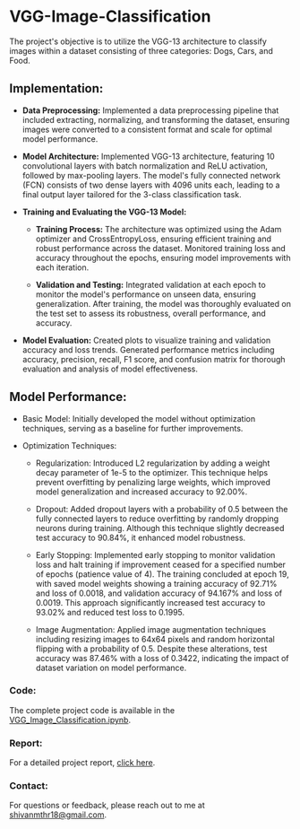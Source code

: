 # VGG-Image-Classification
The project's objective is to utilize the VGG-13 architecture to classify images within a dataset consisting of three categories: Dogs, Cars, and Food.

## Implementation:

- **Data Preprocessing:** Implemented a data preprocessing pipeline that included extracting, normalizing, and transforming the dataset, ensuring images were converted to a consistent format and scale for optimal model performance.

- **Model Architecture:** Implemented VGG-13 architecture, featuring 10 convolutional layers with batch normalization and ReLU activation, followed by max-pooling layers. The model's fully connected network (FCN) consists of two dense layers with 4096 units each, leading to a final output layer tailored for the 3-class classification task. 

- **Training and Evaluating the VGG-13 Model:**
  - **Training Process:** The architecture was optimized using the Adam optimizer and CrossEntropyLoss, ensuring efficient training and robust performance across the dataset. Monitored training loss and accuracy throughout the epochs, ensuring model improvements with each iteration.

  - **Validation and Testing:**  Integrated validation at each epoch to monitor the model's performance on unseen data, ensuring generalization. After training, the model was thoroughly evaluated on the test set to assess its robustness, overall performance, and accuracy.

- **Model Evaluation:** Created plots to visualize training and validation accuracy and loss trends. Generated performance metrics including accuracy, precision, recall, F1 score, and confusion matrix for thorough evaluation and analysis of model effectiveness.


## Model Performance:
- Basic Model: Initially developed the model without optimization techniques, serving as a baseline for further improvements.

- Optimization Techniques:

  - Regularization: Introduced L2 regularization by adding a weight decay parameter of 1e-5 to the optimizer. This technique helps prevent overfitting by penalizing large weights, which improved model generalization and increased accuracy to 92.00%.

  - Dropout: Added dropout layers with a probability of 0.5 between the fully connected layers to reduce overfitting by randomly dropping neurons during training. Although this technique slightly decreased test accuracy to 90.84%, it enhanced model robustness.

  - Early Stopping: Implemented early stopping to monitor validation loss and halt training if improvement ceased for a specified number of epochs (patience value of 4). The training concluded at epoch 19, with saved model weights showing a training accuracy of 92.71% and loss of 0.0018, and validation accuracy of 94.167% and loss of 0.0019. This approach significantly increased test accuracy to 93.02% and reduced test loss to 0.1995.

  - Image Augmentation: Applied image augmentation techniques including resizing images to 64x64 pixels and random horizontal flipping with a probability of 0.5. Despite these alterations, test accuracy was 87.46% with a loss of 0.3422, indicating the impact of dataset variation on model performance.


### Code:

The complete project code is available in the <a href = "https://github.com/ShivanMathur/VGG-Image-Classification/blob/main/VGG_Image_Classification.ipynb"> VGG_Image_Classification.ipynb</a>.

### Report:

For a detailed project report, <a href = "https://github.com/ShivanMathur/VGG-Image-Classification/blob/main/report.pdf" > click here</a>.

### Contact:
For questions or feedback, please reach out to me at [shivanmthr18@gmail.com](mailto:shivanmthr18@gmail.com).
